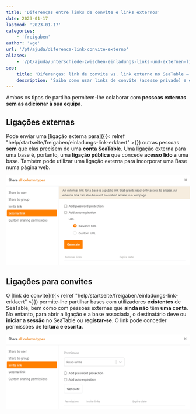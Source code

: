 ```yaml
---
title: 'Diferenças entre links de convite e links externos'
date: 2023-01-17
lastmod: '2023-01-17'
categories:
    - 'freigaben'
author: 'vge'
url: '/pt/ajuda/diferenca-link-convite-externo'
aliases:
    - '/pt/ajuda/unterschiede-zwischen-einladungs-links-und-externen-links'
seo:
    title: 'Diferenças: link de convite vs. link externo no SeaTable – quando usar cada um'
    description: 'Saiba como usar links de convite (acesso privado) e externos (público) no SeaTable para compartilhar dados, proteger conteúdo e embutir bases em sites.'
---
```


Ambos os tipos de partilha permitem-lhe colaborar com **pessoas externas** **sem as adicionar à sua equipa**.

## Ligações externas

Pode enviar uma [ligação externa para]({{< relref "help/startseite/freigaben/einladungs-link-erklaert" >}}) outras pessoas **sem** que elas precisem de uma **conta SeaTable**. Uma ligação externa para uma base é, portanto, uma **ligação pública** que concede **acesso lido a** uma base. Também pode utilizar uma ligação externa para incorporar uma Base numa página web.

![Diferença entre External-Link e Invitation-Link_here the External Link](images/unterschied-zwischen-einladungs-link-und-externem-link.png)

## Ligações para convites

O [link de convite]({{< relref "help/startseite/freigaben/einladungs-link-erklaert" >}}) permite-lhe partilhar bases com utilizadores **existentes** de SeaTable, bem como com pessoas externas que **ainda não** têm **uma conta**. No entanto, para abrir a ligação e a base associada, o destinatário deve ou **iniciar a sessão** no SeaTable ou **registar-se**. O link pode conceder permissões de **leitura e escrita**.

![Diferença entre o Link de Convite e o Link Externo_aonde o Link de Convite](images/unterschied-zwischen-einladungs-link-und-externem-link-2.png)
